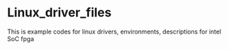 # Linux_driver_files
This is example codes for linux drivers, environments, descriptions for intel SoC fpga 

